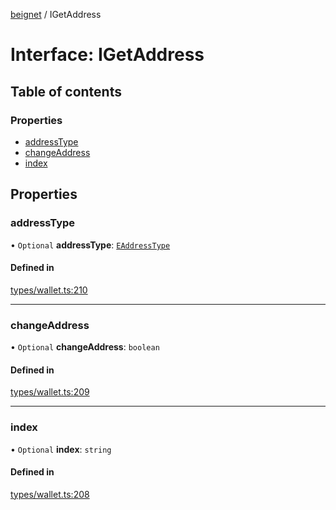 [beignet](../README.md) / IGetAddress

# Interface: IGetAddress

## Table of contents

### Properties

- [addressType](IGetAddress.md#addresstype)
- [changeAddress](IGetAddress.md#changeaddress)
- [index](IGetAddress.md#index)

## Properties

### addressType

• `Optional` **addressType**: [`EAddressType`](../enums/EAddressType.md)

#### Defined in

[types/wallet.ts:210](https://github.com/coreyphillips/beignet/blob/f8e8e28/src/types/wallet.ts#L210)

___

### changeAddress

• `Optional` **changeAddress**: `boolean`

#### Defined in

[types/wallet.ts:209](https://github.com/coreyphillips/beignet/blob/f8e8e28/src/types/wallet.ts#L209)

___

### index

• `Optional` **index**: `string`

#### Defined in

[types/wallet.ts:208](https://github.com/coreyphillips/beignet/blob/f8e8e28/src/types/wallet.ts#L208)
